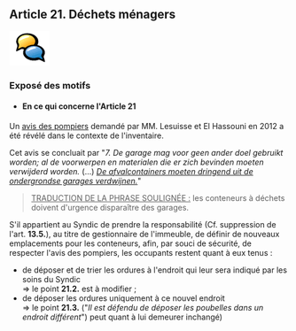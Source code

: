 ## Article 21. Déchets ménagers

![](icon_feedback.png "Vivre ensemble")

### Exposé des motifs

* #### En ce qui concerne l'Article 21

Un [avis des pompiers](Advies_Brandweer_20120725.pdf) demandé par MM. Lesuisse et El Hassouni en 2012 a été révélé dans le contexte de l'inventaire.

Cet avis se concluait par "*7. De garage mag voor geen ander doel gebruikt worden; al de voorwerpen en materialen die er zich bevinden moeten verwijderd worden.* (...) *<u>De afvalcontainers moeten dringend uit de ondergrondse garages verdwijnen.</u>*"  
> <u>TRADUCTION DE LA PHRASE SOULIGN&Eacute;E :</u> les conteneurs à déchets doivent d'urgence disparaître des garages.

S'il appartient au Syndic de prendre la responsabilité (Cf. suppression de l'art. **13.5.**), au titre de gestionnaire de l'immeuble, de définir de nouveaux emplacements pour les conteneurs, afin, par souci de sécurité, de respecter l'avis des pompiers, les occupants restent quant à eux tenus :

* de déposer et de trier les ordures à l'endroit qui leur sera indiqué par les soins du Syndic<br>=&gt; le point **21.2.** est à modifier ;  
* de déposer les ordures uniquement à ce nouvel endroit<br>=&gt; le point **21.3.** ("*Il est défendu de déposer les poubelles dans un endroit différent*") peut quant à lui demeurer inchangé)
